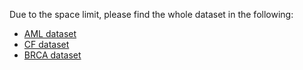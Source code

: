 Due to the space limit, please find the whole dataset in the following:

- [AML dataset](https://drive.google.com/drive/folders/1fx8TDxBy4gEke-mjTsmiNo87HowHBke6?usp=sharing)
- [CF dataset](https://drive.google.com/drive/folders/1OfSpa9VXFc4Q1Pwtw54bocFQjON0wLvQ?usp=sharing)
- [BRCA dataset](https://drive.google.com/drive/folders/1GJYGmny1VBrn4npIMc3VLEGtaekYZCzz?usp=sharing)
